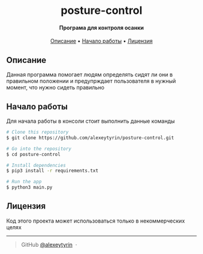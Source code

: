 <h1 align="center">
  posture-control
  <br>
</h1>

<h4 align="center">Програма для контроля осанки</h4>



<p align="center">
  <a href="#Описание">Описание</a> •
  <a href="#Начало работы">Начало работы</a> •
  <a href="#Лицензия">Лицензия</a>
</p>


## Описание

Данная программа помогает людям определять сидят ли они в правильном положении и предупрждает пользователя в нужный момент, что нужно сидеть правильно

## Начало работы

Для начала работы в консоли стоит выполнить данные команды

```bash
# Clone this repository
$ git clone https://github.com/alexeytyrin/posture-control.git

# Go into the repository
$ cd posture-control

# Install dependencies
$ pip3 install -r requirements.txt

# Run the app
$ python3 main.py
```


## Лицензия

Код этого проекта может использоваться только в некоммерческих целях

---

> GitHub [@alexeytyrin](https://github.com/alexeytyrin) &nbsp;&middot;&nbsp;
